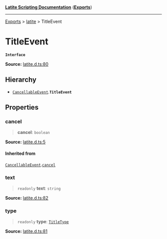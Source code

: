 [**Latite Scripting Documentation**](../../README.md) ([**Exports**](../../exports.md))

---

[Exports](../../exports.md) > [latite](../index.md) > TitleEvent

# TitleEvent

**`Interface`**

**Source:** [latite.d.ts:80](https://github.com/LatiteScripting/latitescripting.github.io/blob/a8bf81d/definitions/latite.d.ts#L80)

## Hierarchy

- [`CancellableEvent`](interface.CancellableEvent.md).**`TitleEvent`**

## Properties

### cancel

> **cancel**: `boolean`

**Source:** [latite.d.ts:5](https://github.com/LatiteScripting/latitescripting.github.io/blob/a8bf81d/definitions/latite.d.ts#L5)

#### Inherited from

[`CancellableEvent`](interface.CancellableEvent.md).[`cancel`](interface.CancellableEvent.md#cancel)

### text

> `readonly` **text**: `string`

**Source:** [latite.d.ts:82](https://github.com/LatiteScripting/latitescripting.github.io/blob/a8bf81d/definitions/latite.d.ts#L82)

### type

> `readonly` **type**: [`TitleType`](../type-aliases/type-alias.TitleType.md)

**Source:** [latite.d.ts:81](https://github.com/LatiteScripting/latitescripting.github.io/blob/a8bf81d/definitions/latite.d.ts#L81)
